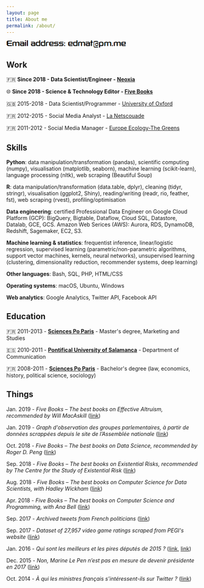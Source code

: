 ```yaml
---
layout: page
title: About me
permalink: /about/
---
```


![email](https://raw.githubusercontent.com/edomt/edomt.github.io/master/images/email.png)

## Work

🇫🇷 **Since 2018 - Data Scientist/Engineer - [Neoxia](https://neoxia.com/)**

🌐 **Since 2018 - Science & Technology Editor - [Five Books](https://fivebooks.com/)**

🇬🇧 2015-2018 - Data Scientist/Programmer - [University of Oxford](https://www.medsci.ox.ac.uk/)

🇫🇷 2012-2015 - Social Media Analyst - [La Netscouade](http://www.lanetscouade.com/)

🇫🇷 2011-2012 - Social Media Manager - [Europe Ecology-The Greens](http://eelv.fr/)


## Skills

**Python**: data manipulation/transformation (pandas), scientific computing (numpy), visualisation (matplotlib, seaborn), machine learning (scikit-learn), language processing (nltk), web scraping (Beautiful Soup)

**R**: data manipulation/transformation (data.table, dplyr), cleaning (tidyr, stringr), visualisation (ggplot2, Shiny), reading/writing (readr, rio, feather, fst), web scraping (rvest), profiling/optimisation

**Data engineering**: certified Professional Data Engineer on Google Cloud Platform (GCP): BigQuery, Bigtable, Dataflow, Cloud SQL, Datastore, Datalab, GCE, GCS.
Amazon Web Serices (AWS): Aurora, RDS, DynamoDB, Redshift, Sagemaker, EC2, S3.

**Machine learning & statistics**: frequentist inference, linear/logistic regression, supervised learning (parametric/non-parametric algorithms, support vector machines, kernels, neural networks), unsupervised learning (clustering, dimensionality reduction, recommender systems, deep learning)

**Other languages**: Bash, SQL, PHP, HTML/CSS

**Operating systems**: macOS, Ubuntu, Windows

**Web analytics**: Google Analytics, Twitter API, Facebook API


## Education

🇫🇷 2011-2013 - [**Sciences Po Paris**](https://en.wikipedia.org/wiki/Sciences_Po) - Master's degree, Marketing and Studies

🇪🇸 2010-2011 - [**Pontifical University of Salamanca**](https://en.wikipedia.org/wiki/Pontifical_University_of_Salamanca) - Department of Communication

🇫🇷 2008-2011 - [**Sciences Po Paris**](https://en.wikipedia.org/wiki/Sciences_Po) - Bachelor's degree (law, economics, history, political science, sociology)


## Things

Jan. 2019 - *Five Books – The best books on Effective Altruism, recommended by Will MacAskill* ([link](https://fivebooks.com/best-books/effective-altruism-will-macaskill/))

Jan. 2019 - *Graph d'observation des groupes parlementaires, à partir de données scrappées depuis le site de l’Assemblée nationale* ([link](https://edomt.github.io/WHIP/))

Oct. 2018 - *Five Books – The best books on Data Science, recommended by Roger D. Peng* ([link](https://fivebooks.com/best-books/data-science-roger-peng/))

Sep. 2018 - *Five Books – The best books on Existential Risks, recommended by The Centre for the Study of Existential Risk* ([link](https://fivebooks.com/best-books/existential-risks-cambridge-cser/))

Aug. 2018 - *Five Books – The best books on Computer Science for Data Scientists, with Hadley Wickham* ([link](https://fivebooks.com/best-books/computer-science-data-science-hadley-wickham/))

Apr. 2018 - *Five Books – The best books on Computer Science and Programming, with Ana Bell* ([link](https://fivebooks.com/best-books/programming-computer-science-ana-bell/))

Sep. 2017 - *Archived tweets from French politicians* ([link](https://github.com/edomt/tweets_archive_FRpol))

Sep. 2017 - *Dataset of 27,957 video game ratings scraped from PEGI's website* ([link](https://github.com/edomt/pegi))

Jan. 2016 - *Qui sont les meilleurs et les pires députés de 2015 ?* ([link](https://www.lesechos.fr/15/01/2016/lesechos.fr/021620041874_qui-sont-les-meilleurs-et-les-pires-deputes-de-2015--.htm), [link](https://github.com/edomt/datapol))

Dec. 2015 - *Non, Marine Le Pen n’est pas en mesure de devenir présidente en 2017* ([link](https://medium.com/@edmathieu/non-marine-le-pen-n-est-pas-en-mesure-de-devenir-pr%C3%A9sidente-en-2017-859ebe516e5d))

Oct. 2014 - *À qui les ministres français s’intéressent-ils sur Twitter ?* ([link](https://medium.com/@edmathieu/a-qui-les-ministres-du-gouvernement-francais-sinteressent-ils-sur-twitter-4f21d2c98c2a))

